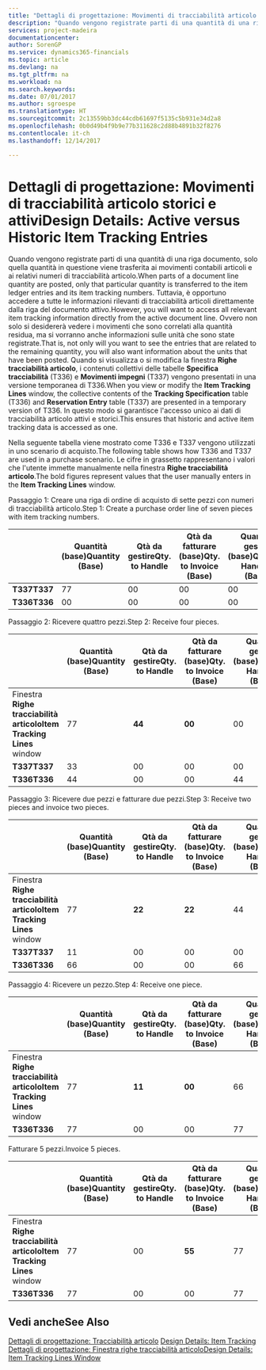 ```yaml
---
title: "Dettagli di progettazione: Movimenti di tracciabilità articolo storici e attivi | Microsoft Docs"
description: "Quando vengono registrate parti di una quantità di una riga documento, solo quella quantità in questione viene trasferita ai movimenti contabili articoli e ai relativi numeri di tracciabilità articolo. Tuttavia, è opportuno accedere a tutte le informazioni rilevanti di tracciabilità articoli direttamente dalla riga del documento attivo. Ovvero non solo si desidererà vedere i movimenti che sono correlati alla quantità residua, ma si vorranno anche informazioni sulle unità che sono state registrate. Quando si visualizza o si modifica la finestra **Righe tracciabilità articolo**, i contenuti collettivi delle tabelle **Specifica tracciabilità** (T336) e **Movimenti impegni** (T337) vengono presentati in una versione temporanea di T336. In questo modo si garantisce l'accesso unico ai dati di tracciabilità articolo attivi e storici."
services: project-madeira
documentationcenter: 
author: SorenGP
ms.service: dynamics365-financials
ms.topic: article
ms.devlang: na
ms.tgt_pltfrm: na
ms.workload: na
ms.search.keywords: 
ms.date: 07/01/2017
ms.author: sgroespe
ms.translationtype: HT
ms.sourcegitcommit: 2c13559bb3dc44cdb61697f5135c5b931e34d2a8
ms.openlocfilehash: 0b0d49b4f9b9e77b311628c2d88b4891b32f8276
ms.contentlocale: it-ch
ms.lasthandoff: 12/14/2017

---
```

# <a name="design-details-active-versus-historic-item-tracking-entries"></a><span data-ttu-id="d2fc7-107">Dettagli di progettazione: Movimenti di tracciabilità articolo storici e attivi</span><span class="sxs-lookup"><span data-stu-id="d2fc7-107">Design Details: Active versus Historic Item Tracking Entries</span></span>
<span data-ttu-id="d2fc7-108">Quando vengono registrate parti di una quantità di una riga documento, solo quella quantità in questione viene trasferita ai movimenti contabili articoli e ai relativi numeri di tracciabilità articolo.</span><span class="sxs-lookup"><span data-stu-id="d2fc7-108">When parts of a document line quantity are posted, only that particular quantity is transferred to the item ledger entries and its item tracking numbers.</span></span> <span data-ttu-id="d2fc7-109">Tuttavia, è opportuno accedere a tutte le informazioni rilevanti di tracciabilità articoli direttamente dalla riga del documento attivo.</span><span class="sxs-lookup"><span data-stu-id="d2fc7-109">However, you will want to access all relevant item tracking information directly from the active document line.</span></span> <span data-ttu-id="d2fc7-110">Ovvero non solo si desidererà vedere i movimenti che sono correlati alla quantità residua, ma si vorranno anche informazioni sulle unità che sono state registrate.</span><span class="sxs-lookup"><span data-stu-id="d2fc7-110">That is, not only will you want to see the entries that are related to the remaining quantity, you will also want information about the units that have been posted.</span></span> <span data-ttu-id="d2fc7-111">Quando si visualizza o si modifica la finestra **Righe tracciabilità articolo**, i contenuti collettivi delle tabelle **Specifica tracciabilità** (T336) e **Movimenti impegni** (T337) vengono presentati in una versione temporanea di T336.</span><span class="sxs-lookup"><span data-stu-id="d2fc7-111">When you view or modify the **Item Tracking Lines** window, the collective contents of the **Tracking Specification** table (T336) and **Reservation Entry** table (T337) are presented in a temporary version of T336.</span></span> <span data-ttu-id="d2fc7-112">In questo modo si garantisce l'accesso unico ai dati di tracciabilità articolo attivi e storici.</span><span class="sxs-lookup"><span data-stu-id="d2fc7-112">This ensures that historic and active item tracking data is accessed as one.</span></span>  

 <span data-ttu-id="d2fc7-113">Nella seguente tabella viene mostrato come T336 e T337 vengono utilizzati in uno scenario di acquisto.</span><span class="sxs-lookup"><span data-stu-id="d2fc7-113">The following table shows how T336 and T337 are used in a purchase scenario.</span></span> <span data-ttu-id="d2fc7-114">Le cifre in grassetto rappresentano i valori che l'utente immette manualmente nella finestra **Righe tracciabilità articolo**.</span><span class="sxs-lookup"><span data-stu-id="d2fc7-114">The bold figures represent values that the user manually enters in the **Item Tracking Lines** window.</span></span>  

 <span data-ttu-id="d2fc7-115">Passaggio 1: Creare una riga di ordine di acquisto di sette pezzi con numeri di tracciabilità articolo.</span><span class="sxs-lookup"><span data-stu-id="d2fc7-115">Step 1: Create a purchase order line of seven pieces with item tracking numbers.</span></span>  

||<span data-ttu-id="d2fc7-116">**Quantità (base)**</span><span class="sxs-lookup"><span data-stu-id="d2fc7-116">**Quantity (Base)**</span></span>|<span data-ttu-id="d2fc7-117">**Qtà da gestire**</span><span class="sxs-lookup"><span data-stu-id="d2fc7-117">**Qty. to Handle**</span></span>|<span data-ttu-id="d2fc7-118">**Qtà da fatturare (base)**</span><span class="sxs-lookup"><span data-stu-id="d2fc7-118">**Qty. to Invoice (Base)**</span></span>|<span data-ttu-id="d2fc7-119">**Quantità gestita (base)**</span><span class="sxs-lookup"><span data-stu-id="d2fc7-119">**Quantity Handled (Base)**</span></span>|<span data-ttu-id="d2fc7-120">**Quantità fatturata (base)**</span><span class="sxs-lookup"><span data-stu-id="d2fc7-120">**Quantity Invoiced (Base)**</span></span>|  
|-|----------------------------------------------|--------------------------------------------|------------------------------------------------------|-------------------------------------------------------|--------------------------------------------------------|  
|<span data-ttu-id="d2fc7-121">**T337**</span><span class="sxs-lookup"><span data-stu-id="d2fc7-121">**T337**</span></span>|<span data-ttu-id="d2fc7-122">7</span><span class="sxs-lookup"><span data-stu-id="d2fc7-122">7</span></span>|<span data-ttu-id="d2fc7-123">0</span><span class="sxs-lookup"><span data-stu-id="d2fc7-123">0</span></span>|<span data-ttu-id="d2fc7-124">0</span><span class="sxs-lookup"><span data-stu-id="d2fc7-124">0</span></span>|<span data-ttu-id="d2fc7-125">0</span><span class="sxs-lookup"><span data-stu-id="d2fc7-125">0</span></span>|<span data-ttu-id="d2fc7-126">0</span><span class="sxs-lookup"><span data-stu-id="d2fc7-126">0</span></span>|  
|<span data-ttu-id="d2fc7-127">**T336**</span><span class="sxs-lookup"><span data-stu-id="d2fc7-127">**T336**</span></span>|<span data-ttu-id="d2fc7-128">0</span><span class="sxs-lookup"><span data-stu-id="d2fc7-128">0</span></span>|<span data-ttu-id="d2fc7-129">0</span><span class="sxs-lookup"><span data-stu-id="d2fc7-129">0</span></span>|<span data-ttu-id="d2fc7-130">0</span><span class="sxs-lookup"><span data-stu-id="d2fc7-130">0</span></span>|<span data-ttu-id="d2fc7-131">0</span><span class="sxs-lookup"><span data-stu-id="d2fc7-131">0</span></span>|<span data-ttu-id="d2fc7-132">0</span><span class="sxs-lookup"><span data-stu-id="d2fc7-132">0</span></span>|  

 <span data-ttu-id="d2fc7-133">Passaggio 2: Ricevere quattro pezzi.</span><span class="sxs-lookup"><span data-stu-id="d2fc7-133">Step 2: Receive four pieces.</span></span>  

||<span data-ttu-id="d2fc7-134">**Quantità (base)**</span><span class="sxs-lookup"><span data-stu-id="d2fc7-134">**Quantity (Base)**</span></span>|<span data-ttu-id="d2fc7-135">**Qtà da gestire**</span><span class="sxs-lookup"><span data-stu-id="d2fc7-135">**Qty. to Handle**</span></span>|<span data-ttu-id="d2fc7-136">**Qtà da fatturare (base)**</span><span class="sxs-lookup"><span data-stu-id="d2fc7-136">**Qty. to Invoice (Base)**</span></span>|<span data-ttu-id="d2fc7-137">**Quantità gestita (base)**</span><span class="sxs-lookup"><span data-stu-id="d2fc7-137">**Quantity Handled (Base)**</span></span>|<span data-ttu-id="d2fc7-138">**Quantità fatturata (base)**</span><span class="sxs-lookup"><span data-stu-id="d2fc7-138">**Quantity Invoiced (Base)**</span></span>|  
|-|----------------------------------------------|--------------------------------------------|------------------------------------------------------|-------------------------------------------------------|--------------------------------------------------------|  
|<span data-ttu-id="d2fc7-139">Finestra **Righe tracciabilità articolo**</span><span class="sxs-lookup"><span data-stu-id="d2fc7-139">**Item Tracking Lines** window</span></span>|<span data-ttu-id="d2fc7-140">7</span><span class="sxs-lookup"><span data-stu-id="d2fc7-140">7</span></span>|<span data-ttu-id="d2fc7-141">**4**</span><span class="sxs-lookup"><span data-stu-id="d2fc7-141">**4**</span></span>|<span data-ttu-id="d2fc7-142">**0**</span><span class="sxs-lookup"><span data-stu-id="d2fc7-142">**0**</span></span>|<span data-ttu-id="d2fc7-143">0</span><span class="sxs-lookup"><span data-stu-id="d2fc7-143">0</span></span>|<span data-ttu-id="d2fc7-144">0</span><span class="sxs-lookup"><span data-stu-id="d2fc7-144">0</span></span>|  
|<span data-ttu-id="d2fc7-145">**T337**</span><span class="sxs-lookup"><span data-stu-id="d2fc7-145">**T337**</span></span>|<span data-ttu-id="d2fc7-146">3</span><span class="sxs-lookup"><span data-stu-id="d2fc7-146">3</span></span>|<span data-ttu-id="d2fc7-147">0</span><span class="sxs-lookup"><span data-stu-id="d2fc7-147">0</span></span>|<span data-ttu-id="d2fc7-148">0</span><span class="sxs-lookup"><span data-stu-id="d2fc7-148">0</span></span>|<span data-ttu-id="d2fc7-149">0</span><span class="sxs-lookup"><span data-stu-id="d2fc7-149">0</span></span>|<span data-ttu-id="d2fc7-150">0</span><span class="sxs-lookup"><span data-stu-id="d2fc7-150">0</span></span>|  
|<span data-ttu-id="d2fc7-151">**T336**</span><span class="sxs-lookup"><span data-stu-id="d2fc7-151">**T336**</span></span>|<span data-ttu-id="d2fc7-152">4</span><span class="sxs-lookup"><span data-stu-id="d2fc7-152">4</span></span>|<span data-ttu-id="d2fc7-153">0</span><span class="sxs-lookup"><span data-stu-id="d2fc7-153">0</span></span>|<span data-ttu-id="d2fc7-154">0</span><span class="sxs-lookup"><span data-stu-id="d2fc7-154">0</span></span>|<span data-ttu-id="d2fc7-155">4</span><span class="sxs-lookup"><span data-stu-id="d2fc7-155">4</span></span>|<span data-ttu-id="d2fc7-156">0</span><span class="sxs-lookup"><span data-stu-id="d2fc7-156">0</span></span>|  

 <span data-ttu-id="d2fc7-157">Passaggio 3: Ricevere due pezzi e fatturare due pezzi.</span><span class="sxs-lookup"><span data-stu-id="d2fc7-157">Step 3: Receive two pieces and invoice two pieces.</span></span>  

||<span data-ttu-id="d2fc7-158">**Quantità (base)**</span><span class="sxs-lookup"><span data-stu-id="d2fc7-158">**Quantity (Base)**</span></span>|<span data-ttu-id="d2fc7-159">**Qtà da gestire**</span><span class="sxs-lookup"><span data-stu-id="d2fc7-159">**Qty. to Handle**</span></span>|<span data-ttu-id="d2fc7-160">**Qtà da fatturare (base)**</span><span class="sxs-lookup"><span data-stu-id="d2fc7-160">**Qty. to Invoice (Base)**</span></span>|<span data-ttu-id="d2fc7-161">**Quantità gestita (base)**</span><span class="sxs-lookup"><span data-stu-id="d2fc7-161">**Quantity Handled (Base)**</span></span>|<span data-ttu-id="d2fc7-162">**Quantità fatturata (base)**</span><span class="sxs-lookup"><span data-stu-id="d2fc7-162">**Quantity Invoiced (Base)**</span></span>|  
|-|----------------------------------------------|--------------------------------------------|------------------------------------------------------|-------------------------------------------------------|--------------------------------------------------------|  
|<span data-ttu-id="d2fc7-163">Finestra **Righe tracciabilità articolo**</span><span class="sxs-lookup"><span data-stu-id="d2fc7-163">**Item Tracking Lines** window</span></span>|<span data-ttu-id="d2fc7-164">7</span><span class="sxs-lookup"><span data-stu-id="d2fc7-164">7</span></span>|<span data-ttu-id="d2fc7-165">**2**</span><span class="sxs-lookup"><span data-stu-id="d2fc7-165">**2**</span></span>|<span data-ttu-id="d2fc7-166">**2**</span><span class="sxs-lookup"><span data-stu-id="d2fc7-166">**2**</span></span>|<span data-ttu-id="d2fc7-167">4</span><span class="sxs-lookup"><span data-stu-id="d2fc7-167">4</span></span>|<span data-ttu-id="d2fc7-168">0</span><span class="sxs-lookup"><span data-stu-id="d2fc7-168">0</span></span>|  
|<span data-ttu-id="d2fc7-169">**T337**</span><span class="sxs-lookup"><span data-stu-id="d2fc7-169">**T337**</span></span>|<span data-ttu-id="d2fc7-170">1</span><span class="sxs-lookup"><span data-stu-id="d2fc7-170">1</span></span>|<span data-ttu-id="d2fc7-171">0</span><span class="sxs-lookup"><span data-stu-id="d2fc7-171">0</span></span>|<span data-ttu-id="d2fc7-172">0</span><span class="sxs-lookup"><span data-stu-id="d2fc7-172">0</span></span>|<span data-ttu-id="d2fc7-173">0</span><span class="sxs-lookup"><span data-stu-id="d2fc7-173">0</span></span>|<span data-ttu-id="d2fc7-174">0</span><span class="sxs-lookup"><span data-stu-id="d2fc7-174">0</span></span>|  
|<span data-ttu-id="d2fc7-175">**T336**</span><span class="sxs-lookup"><span data-stu-id="d2fc7-175">**T336**</span></span>|<span data-ttu-id="d2fc7-176">6</span><span class="sxs-lookup"><span data-stu-id="d2fc7-176">6</span></span>|<span data-ttu-id="d2fc7-177">0</span><span class="sxs-lookup"><span data-stu-id="d2fc7-177">0</span></span>|<span data-ttu-id="d2fc7-178">0</span><span class="sxs-lookup"><span data-stu-id="d2fc7-178">0</span></span>|<span data-ttu-id="d2fc7-179">6</span><span class="sxs-lookup"><span data-stu-id="d2fc7-179">6</span></span>|<span data-ttu-id="d2fc7-180">2</span><span class="sxs-lookup"><span data-stu-id="d2fc7-180">2</span></span>|  

 <span data-ttu-id="d2fc7-181">Passaggio 4: Ricevere un pezzo.</span><span class="sxs-lookup"><span data-stu-id="d2fc7-181">Step 4: Receive one piece.</span></span>  

||<span data-ttu-id="d2fc7-182">**Quantità (base)**</span><span class="sxs-lookup"><span data-stu-id="d2fc7-182">**Quantity (Base)**</span></span>|<span data-ttu-id="d2fc7-183">**Qtà da gestire**</span><span class="sxs-lookup"><span data-stu-id="d2fc7-183">**Qty. to Handle**</span></span>|<span data-ttu-id="d2fc7-184">**Qtà da fatturare (base)**</span><span class="sxs-lookup"><span data-stu-id="d2fc7-184">**Qty. to Invoice (Base)**</span></span>|<span data-ttu-id="d2fc7-185">**Quantità gestita (base)**</span><span class="sxs-lookup"><span data-stu-id="d2fc7-185">**Quantity Handled (Base)**</span></span>|<span data-ttu-id="d2fc7-186">**Quantità fatturata (base)**</span><span class="sxs-lookup"><span data-stu-id="d2fc7-186">**Quantity Invoiced (Base)**</span></span>|  
|-|----------------------------------------------|--------------------------------------------|------------------------------------------------------|-------------------------------------------------------|--------------------------------------------------------|  
|<span data-ttu-id="d2fc7-187">Finestra **Righe tracciabilità articolo**</span><span class="sxs-lookup"><span data-stu-id="d2fc7-187">**Item Tracking Lines** window</span></span>|<span data-ttu-id="d2fc7-188">7</span><span class="sxs-lookup"><span data-stu-id="d2fc7-188">7</span></span>|<span data-ttu-id="d2fc7-189">**1**</span><span class="sxs-lookup"><span data-stu-id="d2fc7-189">**1**</span></span>|<span data-ttu-id="d2fc7-190">**0**</span><span class="sxs-lookup"><span data-stu-id="d2fc7-190">**0**</span></span>|<span data-ttu-id="d2fc7-191">6</span><span class="sxs-lookup"><span data-stu-id="d2fc7-191">6</span></span>|<span data-ttu-id="d2fc7-192">2</span><span class="sxs-lookup"><span data-stu-id="d2fc7-192">2</span></span>|  
|<span data-ttu-id="d2fc7-193">**T336**</span><span class="sxs-lookup"><span data-stu-id="d2fc7-193">**T336**</span></span>|<span data-ttu-id="d2fc7-194">7</span><span class="sxs-lookup"><span data-stu-id="d2fc7-194">7</span></span>|<span data-ttu-id="d2fc7-195">0</span><span class="sxs-lookup"><span data-stu-id="d2fc7-195">0</span></span>|<span data-ttu-id="d2fc7-196">0</span><span class="sxs-lookup"><span data-stu-id="d2fc7-196">0</span></span>|<span data-ttu-id="d2fc7-197">7</span><span class="sxs-lookup"><span data-stu-id="d2fc7-197">7</span></span>|<span data-ttu-id="d2fc7-198">2</span><span class="sxs-lookup"><span data-stu-id="d2fc7-198">2</span></span>|  

 <span data-ttu-id="d2fc7-199">Fatturare 5 pezzi.</span><span class="sxs-lookup"><span data-stu-id="d2fc7-199">Invoice 5 pieces.</span></span>  

||<span data-ttu-id="d2fc7-200">**Quantità (base)**</span><span class="sxs-lookup"><span data-stu-id="d2fc7-200">**Quantity (Base)**</span></span>|<span data-ttu-id="d2fc7-201">**Qtà da gestire**</span><span class="sxs-lookup"><span data-stu-id="d2fc7-201">**Qty. to Handle**</span></span>|<span data-ttu-id="d2fc7-202">**Qtà da fatturare (base)**</span><span class="sxs-lookup"><span data-stu-id="d2fc7-202">**Qty. to Invoice (Base)**</span></span>|<span data-ttu-id="d2fc7-203">**Quantità gestita (base)**</span><span class="sxs-lookup"><span data-stu-id="d2fc7-203">**Quantity Handled (Base)**</span></span>|<span data-ttu-id="d2fc7-204">**Quantità fatturata (base)**</span><span class="sxs-lookup"><span data-stu-id="d2fc7-204">**Quantity Invoiced (Base)**</span></span>|  
|-|----------------------------------------------|--------------------------------------------|------------------------------------------------------|-------------------------------------------------------|--------------------------------------------------------|  
|<span data-ttu-id="d2fc7-205">Finestra **Righe tracciabilità articolo**</span><span class="sxs-lookup"><span data-stu-id="d2fc7-205">**Item Tracking Lines** window</span></span>|<span data-ttu-id="d2fc7-206">7</span><span class="sxs-lookup"><span data-stu-id="d2fc7-206">7</span></span>|<span data-ttu-id="d2fc7-207">0</span><span class="sxs-lookup"><span data-stu-id="d2fc7-207">0</span></span>|<span data-ttu-id="d2fc7-208">**5**</span><span class="sxs-lookup"><span data-stu-id="d2fc7-208">**5**</span></span>|<span data-ttu-id="d2fc7-209">7</span><span class="sxs-lookup"><span data-stu-id="d2fc7-209">7</span></span>|<span data-ttu-id="d2fc7-210">2</span><span class="sxs-lookup"><span data-stu-id="d2fc7-210">2</span></span>|  
|<span data-ttu-id="d2fc7-211">**T336**</span><span class="sxs-lookup"><span data-stu-id="d2fc7-211">**T336**</span></span>|<span data-ttu-id="d2fc7-212">7</span><span class="sxs-lookup"><span data-stu-id="d2fc7-212">7</span></span>|<span data-ttu-id="d2fc7-213">0</span><span class="sxs-lookup"><span data-stu-id="d2fc7-213">0</span></span>|<span data-ttu-id="d2fc7-214">0</span><span class="sxs-lookup"><span data-stu-id="d2fc7-214">0</span></span>|<span data-ttu-id="d2fc7-215">7</span><span class="sxs-lookup"><span data-stu-id="d2fc7-215">7</span></span>|<span data-ttu-id="d2fc7-216">7</span><span class="sxs-lookup"><span data-stu-id="d2fc7-216">7</span></span>|  

## <a name="see-also"></a><span data-ttu-id="d2fc7-217">Vedi anche</span><span class="sxs-lookup"><span data-stu-id="d2fc7-217">See Also</span></span>  
 <span data-ttu-id="d2fc7-218">[Dettagli di progettazione: Tracciabilità articolo](design-details-item-tracking.md) </span><span class="sxs-lookup"><span data-stu-id="d2fc7-218">[Design Details: Item Tracking](design-details-item-tracking.md) </span></span>  
 [<span data-ttu-id="d2fc7-219">Dettagli di progettazione: Finestra righe tracciabilità articolo</span><span class="sxs-lookup"><span data-stu-id="d2fc7-219">Design Details: Item Tracking Lines Window</span></span>](design-details-item-tracking-lines-window.md)


